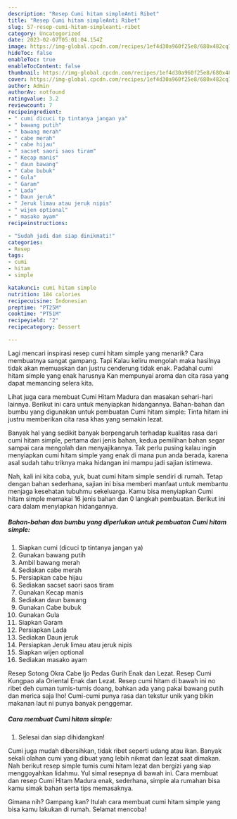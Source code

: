 ```yaml
---
description: "Resep Cumi hitam simpleAnti Ribet"
title: "Resep Cumi hitam simpleAnti Ribet"
slug: 57-resep-cumi-hitam-simpleanti-ribet
category: Uncategorized
date: 2023-02-07T05:01:04.154Z
image: https://img-global.cpcdn.com/recipes/1ef4d30a960f25e8/680x482cq70/cumi-hitam-simple-foto-resep-utama.jpg
hideToc: false
enableToc: true
enableTocContent: false
thumbnail: https://img-global.cpcdn.com/recipes/1ef4d30a960f25e8/680x482cq70/cumi-hitam-simple-foto-resep-utama.jpg
cover: https://img-global.cpcdn.com/recipes/1ef4d30a960f25e8/680x482cq70/cumi-hitam-simple-foto-resep-utama.jpg
author: Admin
authorAv: notfound
ratingvalue: 3.2
reviewcount: 7
recipeingredient:
- " cumi dicuci tp tintanya jangan ya"
- " bawang putih"
- " bawang merah"
- " cabe merah"
- " cabe hijau"
- " sacset saori saos tiram"
- " Kecap manis"
- " daun bawang"
- " Cabe bubuk"
- " Gula"
- " Garam"
- " Lada"
- " Daun jeruk"
- " Jeruk limau atau jeruk nipis"
- " wijen optional"
- " masako ayam"
recipeinstructions:

- "Sudah jadi dan siap dinikmati!"
categories:
- Resep
tags:
- cumi
- hitam
- simple

katakunci: cumi hitam simple 
nutrition: 184 calories
recipecuisine: Indonesian
preptime: "PT25M"
cooktime: "PT51M"
recipeyield: "2"
recipecategory: Dessert

---
```



Lagi mencari inspirasi resep cumi hitam simple yang menarik? Cara membuatnya sangat gampang. Tapi Kalau keliru mengolah maka hasilnya tidak akan memuaskan dan justru cenderung tidak enak. Padahal cumi hitam simple yang enak harusnya Kan mempunyai aroma dan cita rasa yang dapat memancing selera kita.


Lihat juga cara membuat Cumi Hitam Madura dan masakan sehari-hari lainnya. Berikut ini cara untuk menyiapkan hidangannya. Bahan-bahan dan bumbu yang digunakan untuk pembuatan Cumi hitam simple: Tinta hitam ini justru memberikan cita rasa khas yang semakin lezat.

Banyak hal yang sedikit banyak berpengaruh terhadap kualitas rasa dari cumi hitam simple, pertama dari jenis bahan, kedua pemilihan bahan segar sampai cara mengolah dan menyajikannya. Tak perlu pusing kalau ingin menyiapkan cumi hitam simple yang enak di mana pun anda berada, karena asal sudah tahu triknya maka hidangan ini mampu jadi sajian istimewa.


Nah, kali ini kita coba, yuk, buat cumi hitam simple sendiri di rumah. Tetap dengan bahan sederhana, sajian ini bisa memberi manfaat untuk membantu menjaga kesehatan tubuhmu sekeluarga. Kamu bisa menyiapkan Cumi hitam simple memakai 16 jenis bahan dan 0 langkah pembuatan. Berikut ini cara dalam menyiapkan hidangannya.

<!--inarticleads1-->

##### Bahan-bahan dan bumbu yang diperlukan untuk pembuatan Cumi hitam simple:

1. Siapkan  cumi (dicuci tp tintanya jangan ya)
1. Gunakan  bawang putih
1. Ambil  bawang merah
1. Sediakan  cabe merah
1. Persiapkan  cabe hijau
1. Sediakan  sacset saori saos tiram
1. Gunakan  Kecap manis
1. Sediakan  daun bawang
1. Gunakan  Cabe bubuk
1. Gunakan  Gula
1. Siapkan  Garam
1. Persiapkan  Lada
1. Sediakan  Daun jeruk
1. Persiapkan  Jeruk limau atau jeruk nipis
1. Siapkan  wijen optional
1. Sediakan  masako ayam


Resep Sotong Okra Cabe Ijo Pedas Gurih Enak dan Lezat. Resep Cumi Kungpao ala Oriental Enak dan Lezat. Resep cumi hitam di bawah ini no ribet deh cuman tumis-tumis doang, bahkan ada yang pakai bawang putih dan merica saja lho! Cumi-cumi punya rasa dan tekstur unik yang bikin makanan laut ni punya banyak penggemar. 

<!--inarticleads2-->

##### Cara membuat Cumi hitam simple:


1. Selesai dan siap dihidangkan!

Cumi juga mudah dibersihkan, tidak ribet seperti udang atau ikan. Banyak sekali olahan cumi yang dibuat yang lebih nikmat dan lezat saat dimakan. Nah berikut resep simple tumis cumi hitam lezat dan bergizi yang siap menggoyahkan lidahmu. Yul simal resepnya di bawah ini. Cara membuat dan resep Cumi Hitam Madura enak, sederhana, simple ala rumahan bisa kamu simak bahan serta tips memasaknya. 

Gimana nih? Gampang kan? Itulah cara membuat cumi hitam simple yang bisa kamu lakukan di rumah. Selamat mencoba!
